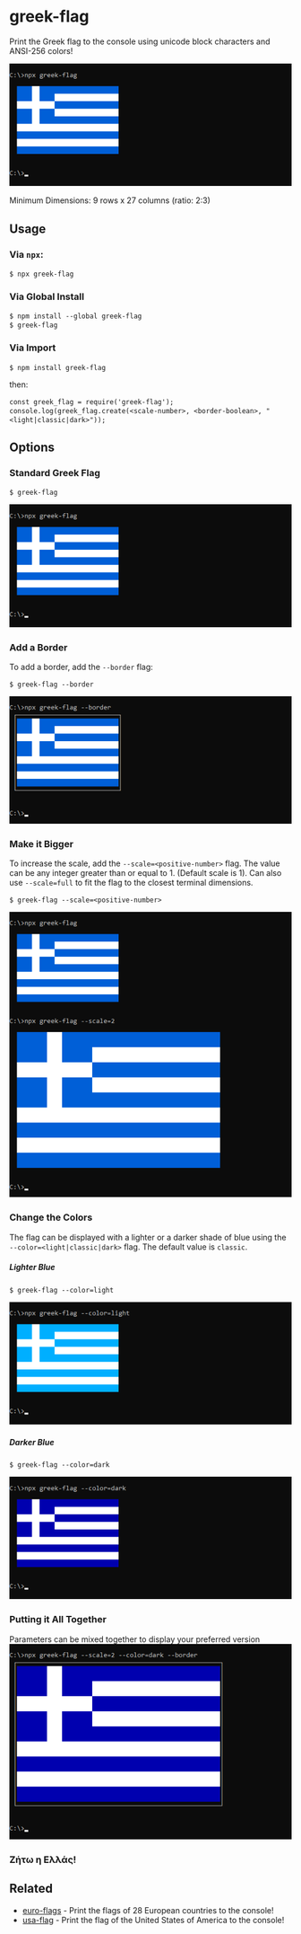 # greek-flag
Print the Greek flag to the console using unicode block characters and ANSI-256 colors!

![What greek-flag prints to the console](https://raw.githubusercontent.com/spirometaxas/greek-flag/main/img/greek-flag-1.png)

Minimum Dimensions: 9 rows x 27 columns (ratio: 2:3)

## Usage
### Via `npx`:
```
$ npx greek-flag
```

### Via Global Install
```
$ npm install --global greek-flag
$ greek-flag
```

### Via Import
```
$ npm install greek-flag
```
then:
```
const greek_flag = require('greek-flag');
console.log(greek_flag.create(<scale-number>, <border-boolean>, "<light|classic|dark>"));
```

## Options
### Standard Greek Flag
```
$ greek-flag
```
![What greek-flag prints to the console](https://raw.githubusercontent.com/spirometaxas/greek-flag/main/img/greek-flag-1.png)

### Add a Border
To add a border, add the `--border` flag:
```
$ greek-flag --border
```
![What greek-flag prints to the console](https://raw.githubusercontent.com/spirometaxas/greek-flag/main/img/greek-flag-2.png)

### Make it Bigger
To increase the scale, add the `--scale=<positive-number>` flag.  The value can be any integer greater than or equal to 1.  (Default scale is 1).  Can also use `--scale=full` to fit the flag to the closest terminal dimensions.  
```
$ greek-flag --scale=<positive-number>
```
![What greek-flag prints to the console](https://raw.githubusercontent.com/spirometaxas/greek-flag/main/img/greek-flag-3.png)

### Change the Colors
The flag can be displayed with a lighter or a darker shade of blue using the `--color=<light|classic|dark>` flag.  The default value is `classic`.
##### Lighter Blue
```
$ greek-flag --color=light
```
![What greek-flag prints to the console](https://raw.githubusercontent.com/spirometaxas/greek-flag/main/img/greek-flag-4.png)

##### Darker Blue
```
$ greek-flag --color=dark
```
![What greek-flag prints to the console](https://raw.githubusercontent.com/spirometaxas/greek-flag/main/img/greek-flag-5.png)

### Putting it All Together
Parameters can be mixed together to display your preferred version
![What greek-flag prints to the console](https://raw.githubusercontent.com/spirometaxas/greek-flag/main/img/greek-flag-6.png)

### Ζήτω η Ελλάς!

## Related
- [euro-flags](https://www.npmjs.com/package/euro-flags) - Print the flags of 28 European countries to the console!
- [usa-flag](https://www.npmjs.com/package/usa-flag) - Print the flag of the United States of America to the console!